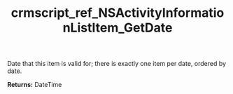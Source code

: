﻿---
title: crmscript_ref_NSActivityInformationListItem_GetDate
description: DateTime NSActivityInformationListItem.GetDate()
intellisense: NSActivityInformationListItem.GetDate
keywords: NSActivityInformationListItem, GetDate
so.topic: reference
---

Date that this item is valid for; there is exactly one item per date, ordered by date.

**Returns:** DateTime


